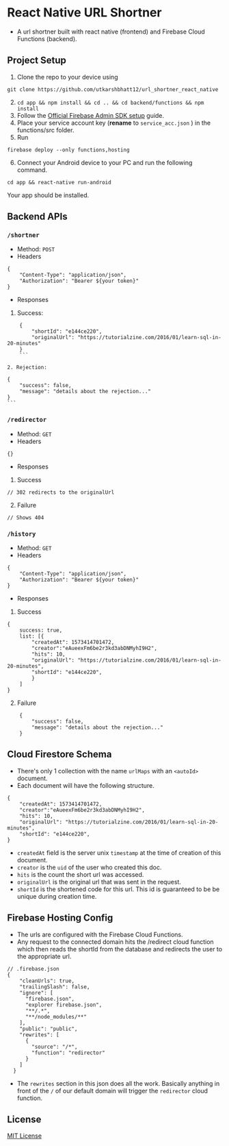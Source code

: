 # React Native URL Shortner

* A url shortner built with react native (frontend) and Firebase Cloud Functions (backend).

## Project Setup

1. Clone the repo to your device using

``` 
git clone https://github.com/utkarshbhatt12/url_shortner_react_native
```

2. `cd app && npm install && cd .. && cd backend/functions && npm install` 
3. Follow the [Official Firebase Admin SDK setup](https://firebase.google.com/docs/admin/setup) guide.
4. Place your service account key (**rename** to `service_acc.json` ) in the functions/src folder.
5. Run

``` 
firebase deploy --only functions,hosting
```

6. Connect your Android device to your PC and run the following command.

``` 
cd app && react-native run-android
```

Your app should be installed.

## Backend APIs

### `/shortner` 

* Method: `POST` 
* Headers

``` 
{
    "Content-Type": "application/json",
    "Authorization": "Bearer ${your token}"
}
```

* Responses

1. Success:

``` 
    {
        "shortId": "e144ce220",
        "originalUrl": "https://tutorialzine.com/2016/01/learn-sql-in-20-minutes"
    }
    ```

2. Rejection:

``` 
    {
        "success": false,
        "message": "details about the rejection..."
    }
    ```

### `/redirector` 

* Method: `GET` 
* Headers

``` 
{}
```

* Responses
1. Success

``` 
// 302 redirects to the originalUrl
```

2. Failure

``` 
// Shows 404
```

### `/history` 

* Method: `GET` 
* Headers

``` 
{
    "Content-Type": "application/json",
    "Authorization": "Bearer ${your token}"
}
```

* Responses
1. Success

``` 
{
    success: true,
    list: [{
        "createdAt": 1573414701472,
        "creator":"eAueexFm6be2r3kd3abDNMyhI9H2",
        "hits": 10,
        "originalUrl": "https://tutorialzine.com/2016/01/learn-sql-in-20-minutes",
        "shortId": "e144ce220",
        }
    ]
}
```

2. Failure

``` 
    {
        "success": false,
        "message": "details about the rejection..."
    }
```

## Cloud Firestore Schema

* There's only 1 collection with the name `urlMaps` with an `<autoId>` document.
* Each document will have the following structure.

``` 
{
    "createdAt": 1573414701472,
    "creator":"eAueexFm6be2r3kd3abDNMyhI9H2",
    "hits": 10,
    "originalUrl": "https://tutorialzine.com/2016/01/learn-sql-in-20-minutes",
    "shortId": "e144ce220",
}
```

* `createdAt` field is the server unix `timestamp` at the time of creation of this document.
* `creator` is the `uid` of the user who created this doc.
* `hits` is the count the short url was accessed.
* `originalUrl` is the original url that was sent in the request.
* `shortId` is the shortened code for this url. This id is guaranteed to be be unique during creation time.

## Firebase Hosting Config

* The urls are configured with the Firebase Cloud Functions.
* Any request to the connected domain hits the /redirect cloud function which then reads the shortId from the database and redirects the user to the appropriate url.

``` 
// .firebase.json
{
    "cleanUrls": true,
    "trailingSlash": false,
    "ignore": [
      "firebase.json",
      "explorer firebase.json",
      "**/.*",
      "**/node_modules/**"
    ],
    "public": "public",
    "rewrites": [
      {
        "source": "/*",
        "function": "redirector"
      }
    ]
  }
```

* The `rewrites` section in this json does all the work. Basically anything in front of the `/` of our default domain will trigger the `redirector` cloud function.

## License

[MIT License](./LICENSE)
